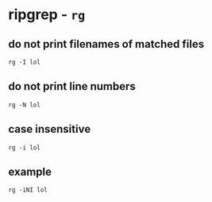 # ripgrep - `rg`

## do not print filenames of matched files

`rg -I lol`

## do not print line numbers

`rg -N lol`

## case insensitive

`rg -i lol`

## example

`rg -iNI lol`
